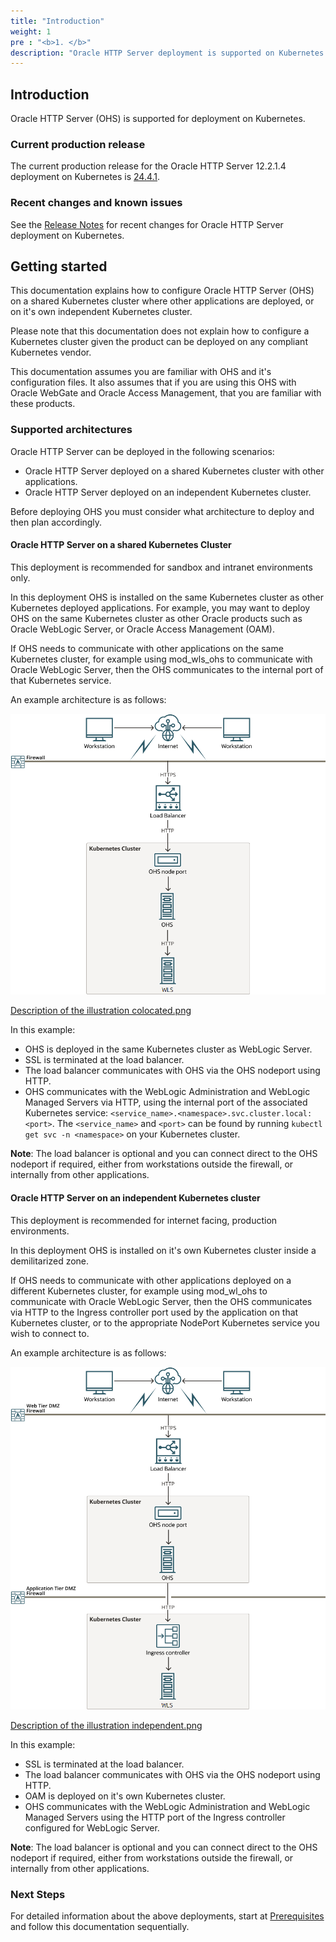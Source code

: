 ```yaml
---
title: "Introduction"
weight: 1
pre : "<b>1. </b>"
description: "Oracle HTTP Server deployment is supported on Kubernetes. Follow the instructions in this guide to set up Oracle HTTP Server on Kubernetes."
---
```


## Introduction

Oracle HTTP Server (OHS) is supported for deployment on Kubernetes.

### Current production release

The current production release for the Oracle HTTP Server 12.2.1.4 deployment on Kubernetes is [24.4.1](https://github.com/oracle/fmw-kubernetes/releases).

### Recent changes and known issues

See the [Release Notes](../release-notes/) for recent changes for Oracle HTTP Server deployment on Kubernetes.


## Getting started

This documentation explains how to configure Oracle HTTP Server (OHS) on a shared Kubernetes cluster where other applications are deployed, or on it's own independent Kubernetes cluster. 

Please note that this documentation does not explain how to configure a Kubernetes cluster given the product can be deployed on any compliant Kubernetes vendor.

This documentation assumes you are familiar with OHS and it's configuration files. It also assumes that if you are using this OHS with Oracle WebGate and Oracle Access Management, that you are familiar with these products.

### Supported architectures

Oracle HTTP Server can be deployed in the following scenarios:

+ Oracle HTTP Server deployed on a shared Kubernetes cluster with other applications.
+ Oracle HTTP Server deployed on an independent Kubernetes cluster.


Before deploying OHS you must consider what architecture to deploy and then plan accordingly.


#### Oracle HTTP Server on a shared Kubernetes Cluster

This deployment is recommended for sandbox and intranet environments only.
 
In this deployment OHS is installed on the same Kubernetes cluster as other Kubernetes deployed applications. For example, you may want to deploy OHS on the same Kubernetes cluster as other Oracle products such as Oracle WebLogic Server, or Oracle Access Management (OAM).

If OHS needs to communicate with other applications on the same Kubernetes cluster, for example using mod_wls_ohs to communicate with Oracle WebLogic Server, then the OHS communicates to the internal port of that Kubernetes service.

An example architecture is as follows:

![](colocated.png "**Oracle HTTP Server on a shared Kubernetes Cluster**") 
   
[Description of the illustration colocated.png](colocated.txt)


In this example:

+ OHS is deployed in the same Kubernetes cluster as WebLogic Server.
+ SSL is terminated at the load balancer.
+ The load balancer communicates with OHS via the OHS nodeport using HTTP. 
+ OHS communicates with the WebLogic Administration and WebLogic Managed Servers via HTTP, using the internal port of the associated Kubernetes service: `<service_name>.<namespace>.svc.cluster.local:<port>`. The `<service_name>` and `<port>` can be found by running `kubectl get svc -n <namespace>` on your Kubernetes cluster.

**Note**: The load balancer is optional and you can connect direct to the OHS nodeport if required, either from workstations outside the firewall, or internally from other applications.


#### Oracle HTTP Server on an independent Kubernetes cluster

This deployment is recommended for internet facing, production environments.

In this deployment OHS is installed on it's own Kubernetes cluster inside a demilitarized zone.

If OHS needs to communicate with other applications deployed on a different Kubernetes cluster, for example using mod_wl_ohs to communicate with Oracle WebLogic Server, then the OHS communicates via HTTP to the Ingress controller port used by the application on that Kubernetes cluster, or to the appropriate NodePort Kubernetes service you wish to connect to.

An example architecture is as follows:

![](independent.png "**Oracle HTTP Server on independent Kubernetes cluster**") 
   
[Description of the illustration independent.png](independent.txt)

In this example:

+ SSL is terminated at the load balancer.
+ The load balancer communicates with OHS via the OHS nodeport using HTTP. 
+ OAM is deployed on it's own Kubernetes cluster.
+ OHS communicates with the WebLogic Administration and WebLogic Managed Servers using the HTTP port of the Ingress controller configured for WebLogic Server.

**Note**: The load balancer is optional and you can connect direct to the OHS nodeport if required, either from workstations outside the firewall, or internally from other applications.

### Next Steps

For detailed information about the above deployments, start at [Prerequisites](../prerequisites) and follow this documentation sequentially. 




